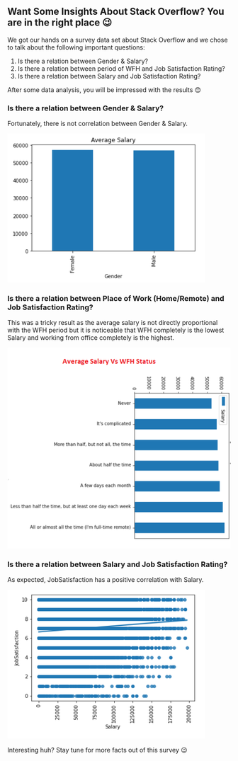 ## Want Some Insights About Stack Overflow? You are in the right place 😉



We got our hands on a survey data set about Stack Overflow and we chose to talk about the following important questions:

1. Is there a relation between Gender & Salary?
2. Is there a relation between period of WFH and Job Satisfaction Rating?
3. Is there a relation between Salary and Job Satisfaction Rating?

After some data analysis, you will be impressed with the results 😊



### Is there a relation between Gender & Salary?
Fortunately, there is not correlation between Gender & Salary.

![Result1](/docs/assets/1.png)



### Is there a relation between Place of Work (Home/Remote) and Job Satisfaction Rating?
This was a tricky result as the average salary is not directly proportional with the WFH period but it is noticeable that WFH completely is the lowest Salary and working from office completely is the highest.

![Result2](/docs/assets/2.png)



### Is there a relation between Salary and Job Satisfaction Rating?
As expected, JobSatisfaction has a positive correlation with Salary.

![Result3](/docs/assets/3.png)

Interesting huh? Stay tune for more facts out of this survey 😉

